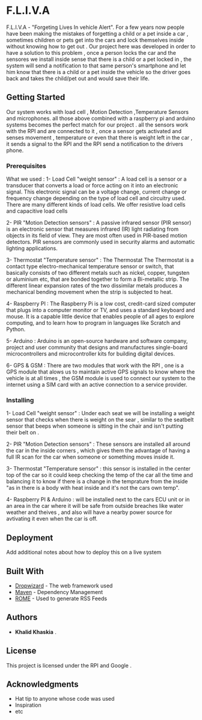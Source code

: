 # F.L.I.V.A
  F.L.I.V.A - "Forgeting Lives In vehicle Alert".
  For a few years now people have been making the mistakes of forgetting a child or a pet inside a car , sometimes children or pets get into the cars and lock themselves inside    without knowing how to get out .
   Our project here was developed in order to have a solution to this problem , once a person locks the car and the sensores we install inside sense that there is a child or a    pet locked in , the system will send a notification to that same person's smartphone and let him know that there is a child or a pet inside the vehicle so the driver goes      back and takes the child/pet out and would save their life.
  

## Getting Started
  Our system works with load cell , Motion Detection ,Temperature Sensors and microphones. 
  all those above combined with a raspberry pi and arduino systems becomes the perfect match for our project .
  all the sensors work with the RPI and are connected to it , once a sensor gets activated and senses movement , temperature or even that there is weight left in the car , it     sends a signal to the RPI and the RPI send a notification to the drivers phone.


### Prerequisites

What we used :
1- Load Cell "weight sensor" : A load cell is a sensor or a transducer that converts a load or force acting on it into an electronic signal. This electronic signal can be a voltage change, current change or frequency change depending on the type of load cell and circuitry used. There are many different kinds of load cells. We offer resistive load cells and capacitive load cells

2- PIR "Motion Detection sensors" : A passive infrared sensor (PIR sensor) is an electronic sensor that measures infrared (IR) light radiating from objects in its field of view. They are most often used in PIR-based motion detectors. PIR sensors are commonly used in security alarms and automatic lighting applications.

3- Thermostat "Temperature sensor" : The Thermostat
The Thermostat is a contact type electro-mechanical temperature sensor or switch, that basically consists of two different metals such as nickel, copper, tungsten or aluminium etc, that are bonded together to form a Bi-metallic strip. The different linear expansion rates of the two dissimilar metals produces a mechanical bending movement when the strip is subjected to heat.

4- Raspberry PI : The Raspberry Pi is a low cost, credit-card sized computer that plugs into a computer monitor or TV, and uses a standard keyboard and mouse. It is a capable little device that enables people of all ages to explore computing, and to learn how to program in languages like Scratch and Python.

5- Arduino : Arduino is an open-source hardware and software company, project and user community that designs and manufactures single-board microcontrollers and microcontroller kits for building digital devices.

6- GPS & GSM : There are two modules that work with the RPI , one is a GPS module that alows us to maintain active GPS signals to know where the vehicle is at all times , the GSM module is used to connect our system to the internet using a SIM card with an active connection to a service provider.

### Installing
1- Load Cell "weight sensor" : Under each seat we will be installing a weight sensor that checks when there is weight on the sear , similar to the seatbelt sensor that beeps when someone is sitting in the chair and isn't putting their belt on .

2- PIR "Motion Detection sensors" : These sensors are installed all around the car in the inside corners , which gives them the advantage of having a full IR scan for the car when someone or something moves inside it.

3- Thermostat "Temperature sensor" : this sensor is installed in the center top of the car so it could keep checking the temp of the car all the time and balancing it to know if there is a change in the temprature from the inside "as in there is a body with heat inside and it's not the cars own temp".

4- Raspberry PI & Arduino : will be installed next to the cars ECU unit or in an area in the car where it will be safe from outside breaches like water weather and theives , and also will have a nearby power source for avtivating it even when the car is off.


## Deployment

Add additional notes about how to deploy this on a live system

## Built With

* [Dropwizard](http://www.dropwizard.io/1.0.2/docs/) - The web framework used
* [Maven](https://maven.apache.org/) - Dependency Management
* [ROME](https://rometools.github.io/rome/) - Used to generate RSS Feeds


## Authors

* **Khalid Khaskia** .

## License

This project is licensed under the RPI and Google .

## Acknowledgments

* Hat tip to anyone whose code was used
* Inspiration
* etc
